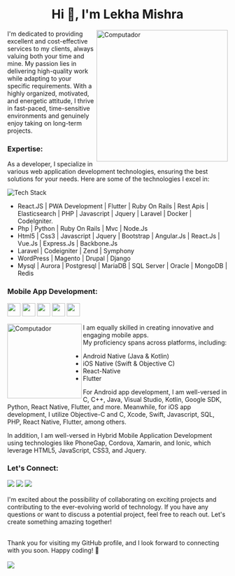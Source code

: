 <h1 align="center">Hi 👋, I'm Lekha Mishra</h1>
<img src="https://github.com/lambiengcode/lambiengcode/raw/main/gif/banner_gif.gif?raw=true" height="300" align="right" alt="Computador" style="max-width: 100%; display: inline-block;" data-target="animated-image.originalImage">

I'm dedicated to providing excellent and cost-effective services to my clients, always valuing both your time and mine. My passion lies in delivering high-quality work while adapting to your specific requirements. With a highly organized, motivated, and energetic attitude, I thrive in fast-paced, time-sensitive environments and genuinely enjoy taking on long-term projects.

<h3 align="left">Expertise:</h3>
<p  align="left"> As a developer, I specialize in various web application development technologies, ensuring the best solutions for your needs. Here are some of the technologies I excel in:</p>
<p align="left"><img src="https://skillicons.dev/icons?i=flutter,dart,gitlab,github,react,ruby,php,js,laravel,jquery,docker,py,nodejs,html,bootstrap,angular,vue,express,symfony,wordpress,mongodb,mysql,nestjs,redis&perline=13" alt="Tech Stack" /> </p>

- React.JS | PWA Development | Flutter | Ruby On Rails | Rest Apis | Elasticsearch | PHP | Javascript | Jquery | Laravel | Docker | CodeIgniter.
- Php | Python | Ruby On Rails | Mvc | Node.Js
- Html5 | Css3 | Javascript | Jquery | Bootstrap | Angular.Js | React.Js | Vue.Js | Express.Js | Backbone.Js
- Laravel | Codeigniter | Zend | Symphony
- WordPress | Magento | Drupal | Django
- Mysql | Aurora | Postgresql | MariaDB | SQL Server | Oracle | MongoDB | Redis

<h3 align="left">Mobile App Development:</h3>
<p>
<img src="https://img.shields.io/badge/react_native-%2320232a.svg?style=for-the-badge&logo=react&logoColor=%2361DAFB" height="30"> 
<img src="https://img.shields.io/badge/IOS-%2320232a.svg?style=for-the-badge&logo=apple&logoColor=white" height="30">
<img src="https://img.shields.io/badge/android-%2320232a.svg?style=for-the-badge&logo=android&logoColor=%a4c639" height="30">
<img src="https://img.shields.io/badge/dart-%230175C2.svg?style=for-the-badge&logo=dart&logoColor=white" height="30">
<img src="https://img.shields.io/badge/Flutter-%2302569B.svg?style=for-the-badge&logo=Flutter&logoColor=whitet" height="30"></p>
<img src="https://github.com/lekha-mishra/lekha-mishra/assets/138582219/a986e44f-326d-43cb-ad1f-fd2b43d9661f" height="170" align="left" alt="Computador" style="max-width: 100%; display: inline-block;">

I am equally skilled in creating innovative and engaging mobile apps.<br>My proficiency spans across platforms, including:

 - Android Native (Java & Kotlin)
 - iOS Native (Swift & Objective C)
 - React-Native
 - Flutter
   
For Android app development, I am well-versed in C, C++, Java, Visual Studio, Kotlin, Google SDK, Python, React Native, Flutter, and more. Meanwhile, for iOS app development, I utilize Objective-C and C, Xcode, Swift, Javascript, SQL, PHP, React Native, Flutter, among others.

In addition, I am well-versed in Hybrid Mobile Application Development using technologies like PhoneGap, Cordova, Xamarin, and Ionic, which leverage HTML5, JavaScript, CSS3, and Jquery.

<h3 align="left">Let's Connect:</h3>
<a href="https://linkedin.com/iphtechnologies" target="_blank"><img src="https://img.shields.io/badge/LinkedIn-iphtechnologies-informational"></a>
<a href="mailto:lekha.iphtech@gmail.com"><img src="https://img.shields.io/badge/Email-lekha.iphtech@gmail.com-orange"></a>
<a href="https://www.iphtechnologies.org" target="_blank"><img src="https://img.shields.io/badge/Personal%20Site-www.iphtechnologies.com-red"></a><br><br>
I'm excited about the possibility of collaborating on exciting projects and contributing to the ever-evolving world of technology. If you have any questions or want to discuss a potential project, feel free to reach out. Let's create something amazing together!<br>

<br>Thank you for visiting my GitHub profile, and I look forward to connecting with you soon. Happy coding! 🚀
<br><br> [![](https://visitcount.itsvg.in/api?id=lekha-mishra&label=Profile%20Views&color=0&icon=9&pretty=true)](https://visitcount.itsvg.in)
